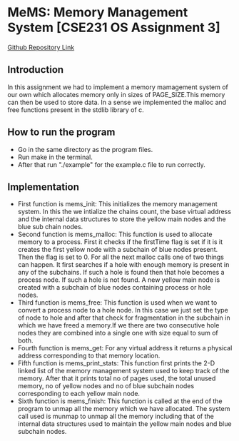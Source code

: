 # MeMS: Memory Management System [CSE231 OS Assignment 3]
[Github Repository Link](https://github.com/pecpo/os-ass-3)

## Introduction
In this assignment we had to implement a memory mamagement system of our own which allocates memory only in sizes of PAGE_SIZE.This memory can then be used to store data. In a sense we implemented the malloc and free functions present in the stdlib library of c.

## How to run the program
- Go in the same directory as the program files.
- Run make in the terminal.
- After that run "./example" for the example.c file to run correctly.

## Implementation
- First function is mems_init: This initializes the memory management system. In this the we intialize the chains count, the base virtual address and the internal data structures to store the 
yellow main nodes and the blue sub chain nodes.
- Second function is mems_malloc: This function is used to allocate memory to a process. First it checks if the firstTime flag is set if it is it creates the first yellow node with a subchain of blue nodes present. Then the flag is set to 0. For all the next malloc calls one of two things can happen. It first searches if a hole with enough memory is present in any of the subchains. If such a hole is found then that hole becomes a process node. If such a hole is not found. A new yellow main node is created with a subchain of blue nodes containing process or hole nodes.
- Third function is mems_free: This function is used when we want to convert a process node to a hole node. In this case we just set the type of node to hole and after that check for fragmentation in the subchain in which we have freed a memory.If we there are two consecutive hole nodes they are combined into a single one with size equal to sum of both.
- Fourth function is mems_get: For any virtual address it returns a physical address corresponding to that memory location.
- Fifth function is mems_print_stats: This function first prints the 2-D linked list of the memory management system used to keep track of the memory. After that it prints total no of pages used, the total unused memory, no of yellow nodes and no of blue subchain nodes corresponding to each yellow main node.
- Sixth function is mems_finish: This function is called at the end of the program to unmap all the memory which we have allocated. The system call used is munmap to unmap all the memory including that of the internal data structures used to maintain the yellow main nodes and blue subchain nodes.
